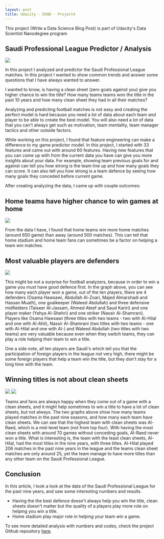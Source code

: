 ```yaml
---  
layout: post
title: Udacity - DSND - Project4
---  
```


This project (Write a Data Science Blog Post) is part of Udacity's Data Scientist Nanodegree program    
  



  
  
  
  
## Saudi Professional League Predictor / Analysis
  
  
![](https://alioh.github.io/images/2019-5-24/spl.png)

<p align="left">
In this project I analyzed and predictor the Saudi Professional League matches. In this project I wanted to show common trends and answer some questions that I have always wanted to answer.<font size="1" color="white"> e</font>  
</p>
<p align="left">
I wanted to know, is having a clean sheet (zero goals against you) give you higher chance to win the title? How many teams teams won the title in the past 10 years and how many clean sheet they had in all their matches?<font size="1" color="white"> e</font>  
</p>
<p align="left">
Analyzing and predicting football matches is not easy and creating the perfect model is hard because you need a lot of data about each team and player to be able to create the best model. You will also need a lot of data that you can't always get such as motivation, team mentality, team manager tactics and other outside factors.<font size="1" color="white"> e</font>  
</p>
<p align="left">
While working on this project, I found that feature engineering can make a difference to my game predictor model. In this project, I started with 33 features and came out with around 60 features. Having new features that you can come up with from the current data you have can give you more insights about your data. For example, showing team previous goals for and against can tell you how strong is the team line up and how many goals they can score. It can also tell you how strong is a team defence by seeing how many goals they conceded before current game.<font size="1" color="white"> e</font>  
</p>
<p align="left">
After creating analyzing the data, I came up with couple outcomes:<font size="1" color="white"> e</font>  
</p>


<h2 align="left">Home teams have higher chance to win games at home</h2>  

![](https://alioh.github.io/images/2019-5-24/g1.png)  

<p align="left">
From the data I have, I found that home teams win more home matches (around 650 game) than away (around 500 matches). This can tell that home stadium and home team fans can sometimes be a factor on helping a team win matches.<font size="1" color="white"> e</font>  
</p>



<h2 align="left">Most valuable players are defenders</h2>  

![](https://alioh.github.io/images/2019-5-24/g2.png)  

<p align="left">
This might be not a surprise for football analyzers, because in order to win a game you must have good defence first. In the graph above, you can see how many each player won a game, out of the ten players, there are 4 defenders (Osama Hawsawi, Abdullah Al-Zoari, Majed Almarshadi and Hassan Muath), one goalkeeper (Waleed Abdullah) and three defensive midfielders (Taiseer Al-Jassam, Ahmed Ateef and Saud Kariri) and one player maker (Yahya Al-Shehri) and one striker (Nassir Al-Shamrani). Players like Osama Hawsawi (three titles with two teams - two with Al-Hilal and one with Al-Ahli), Nassir Al-Shamrani (two titles with two teams - one with Al-Hilal and one with Al-) and Waleed Abdullah (two titles with two teams) are very valuable because even when they switch teams, they can play a role helping their team to win a title.<font size="1" color="white"> e</font>
</p>
<p align="left">
One a side note, all ten players are Saudi's which tell you that the participation of foreign players in the league not very high, there might be some foreign players that help a team win the title, but they don't stay for a long time with the team.<font size="1" color="white"> e</font>
</p>



<h2 align="left">Winning titles is not about clean sheets</h2>

![](https://alioh.github.io/images/2019-5-24/g3-1.png) ![](https://alioh.github.io/images/2019-5-24/g3-3.png)  

<p align="left">
Teams and fans are always happy when they come out of a game with a clean sheets, and it might help sometimes to win a title to have a lot of clean sheets, but not always. The two graphs above show how many teams played matches in the past nine seasons, and how many each team have clean sheets. We can see that the highest team with clean sheets was Al-Raed, which is a mid-level team (not from top four). With having the most clean sheets with around 70 games without conceding goals, Al-Raed never won a title. What is interesting is, the team with the least clean sheets, Al-Hilal, had the most titles in the nine years, with three titles. Al-Hilal played 206 matches in the past nine years in the league and the teams clean sheet matches are only around 25, yet the team manage to have more titles than any other team on the Saudi Professional League.<font size="1" color="white"> e</font>
</p>



<h2 align="left">Conclusion</h2>  

<p align="left">
In this article, I took a look at the data of the Saudi Professional League for the past nine years, and saw some interesting numbers and results.<font size="1" color="white"> e</font>
<ul>
    <li align="left">Having the the best defence doesn't always help you win the title, clean sheets doesn't matter but the quality of a players play more role on helping you win a title.<font size="1" color="white"> e</font></li>
    <li align="left">Home stadium play major role in helping your team win a game.<font size="1" color="white"> e</font></li>
</ul>  
</p>

<p align="left">

To see more detailed analysis with numbers and codes, check the project Github repository <a href='https://github.com/alioh/DSND-P4'>here</a>.<font size="1" color="white"> e</font>  

</p>